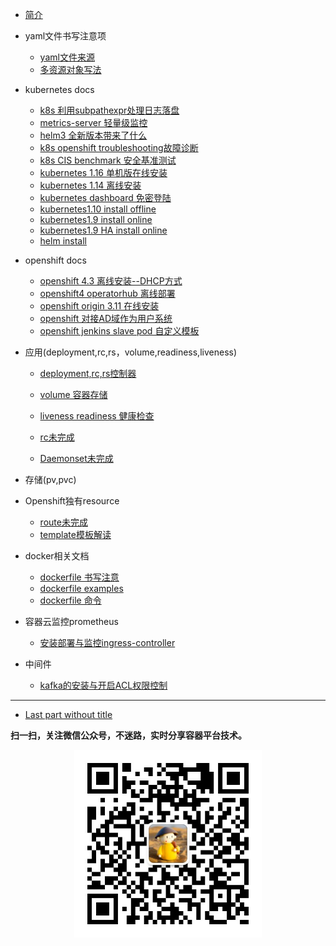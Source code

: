 * [简介](README.md)

* yaml文件书写注意项
  * [yaml文件来源](2018-05-29-yaml-from+write-note.md)
  * [多资源对象写法](2018-05-29-multi-kind-list.md)

* kubernetes docs
  * [k8s 利用subpathexpr处理日志落盘](kubernetes-docs/2020-04-23-volume-subpathexpr.md)
  * [metrics-server 轻量级监控](kubernetes-docs/2020-04-14-metrics-server.md)
  * [helm3 全新版本带来了什么](kubernetes-docs/2020-03-31-helm3-whats-new.md)
  * [k8s openshift troubleshooting故障诊断](kubernetes-docs/2019-07-27-openshift-k8s-troubleshooting.md)
  * [k8s CIS benchmark 安全基准测试](kubernetes-docs/2020-02-17-cis-benchmark-for-kubernetes.md)
  * [kubernetes 1.16 单机版在线安装](kubernetes-docs/2019-10-14-kubernetes-1.16-install-online.md)
  * [kubernetes 1.14 离线安装](kubernetes-docs/2019-04-19-kubernetes-1.14-install-offline.md) 
  * [kubernetes dashboard 免密登陆](kubernetes-docs/2018-11-20-kubernetes-dashboard-enable-http.md)
  * [kubernetes1.10 install offline](kubernetes-docs/2018-04-07-kubernetes-1.10-install-offline.md)
  * [kubernetes1.9 install online](kubernetes-docs/2018-04-02-kubernetes-1.9-install-online.md)
  * [kubernetes1.9 HA install online](kubernetes-docs/2018-04-04-kubernetes-1.9-HA-install-online.md)
  * [helm install](kubernetes-docs/2018-05-02-install-helm.md)

* openshift docs
  * [openshift 4.3 离线安装--DHCP方式](ocp4/2020-02-25-openshift4.3-install-offline-dhcp.md)
  * [openshift4 operatorhub 离线部署](ocp4/2020-03-18-openshift4-offline-install-operatorhub.md)
  * [openshift origin 3.11 在线安装](openshift-docs/2019-07-02-openshift311-origin在线部署.md)
  * [openshift 对接AD域作为用户系统](openshift-docs/2019-09-24-openshift311-AD.md)
  * [openshift jenkins slave pod 自定义模板](openshift-docs/2019-11-13-openshift3.11-jenkins-slave-pod-template.md)

* 应用(deployment,rc,rs，volume,readiness,liveness)
  * [deployment,rc,rs控制器](application/2018-05-31-deployment-rc-rs.md)
  * [volume 容器存储](application/2018-05-31-volume.md)
  * [liveness readiness 健康检查](application/2018-07-05-livemess-readiness.md)
  
  * [rc未完成]()
  * [Daemonset未完成]()

* 存储(pv,pvc)

* Openshift独有resource
  * [route未完成]()
  * [template模板解读](openshift-docs/2019-08-08--how-to-write-openshift-template.md)

* docker相关文档
  * [dockerfile 书写注意](docker-docs/2017-08-10-dockerfile-notes.md)
  * [dockerfile examples](docker-docs/2017-08-10-dockerfile-examples.md)
  * [dockerfile 命令](docker-docs/2017-07-19-dockerfile-command.md)

* 容器云监控prometheus
  * [安装部署与监控ingress-controller](prometheus/2019-10-22-prometheus-1-install-and-metricsIngress.md)
  
* 中间件
  * [kafka的安装与开启ACL权限控制](middleware/2020-03-30-kafka-install.md)

----

* [Last part without title]()

**扫一扫，关注微信公众号，不迷路，实时分享容器平台技术。**

<div align="center"><img width="300" height="300" src="./image/gongzhonghao.jpeg"/></div>
